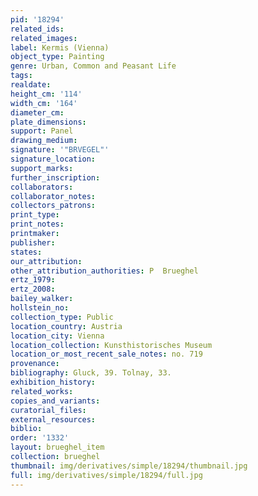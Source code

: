 ```yaml
---
pid: '18294'
related_ids: 
related_images: 
label: Kermis (Vienna)
object_type: Painting
genre: Urban, Common and Peasant Life
tags: 
realdate: 
height_cm: '114'
width_cm: '164'
diameter_cm: 
plate_dimensions: 
support: Panel
drawing_medium: 
signature: '"BRVEGEL"'
signature_location: 
support_marks: 
further_inscription: 
collaborators: 
collaborator_notes: 
collectors_patrons: 
print_type: 
print_notes: 
printmaker: 
publisher: 
states: 
our_attribution: 
other_attribution_authorities: P  Brueghel
ertz_1979: 
ertz_2008: 
bailey_walker: 
hollstein_no: 
collection_type: Public
location_country: Austria
location_city: Vienna
location_collection: Kunsthistorisches Museum
location_or_most_recent_sale_notes: no. 719
provenance: 
bibliography: Gluck, 39. Tolnay, 33.
exhibition_history: 
related_works: 
copies_and_variants: 
curatorial_files: 
external_resources: 
biblio: 
order: '1332'
layout: brueghel_item
collection: brueghel
thumbnail: img/derivatives/simple/18294/thumbnail.jpg
full: img/derivatives/simple/18294/full.jpg
---
```

